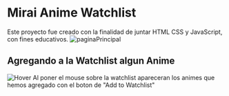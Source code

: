 # Mirai Anime Watchlist
Este proyecto fue creado con la finalidad de juntar HTML CSS y JavaScript, con fines educativos.
![paginaPrincipal](../../../Im%C3%A1genes/mirai.PNG)

## Agregando a la Watchlist algun Anime 
![Hover](../../../Im%C3%A1genes/miraiHover.PNG)
Al poner el mouse sobre la watchlist apareceran los animes que hemos agregado con el boton de "Add to Watchlist"

